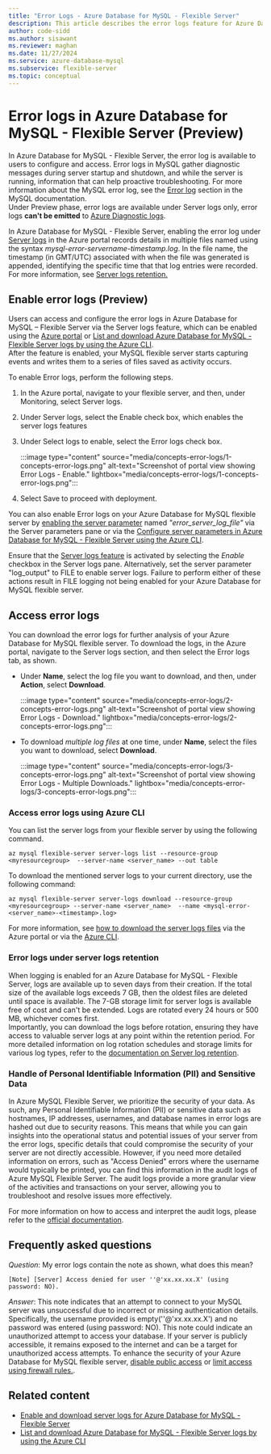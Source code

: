 ```yaml
---
title: "Error Logs - Azure Database for MySQL - Flexible Server"
description: This article describes the error logs feature for Azure Database for MySQL - Flexible Server.
author: code-sidd
ms.author: sisawant
ms.reviewer: maghan
ms.date: 11/27/2024
ms.service: azure-database-mysql
ms.subservice: flexible-server
ms.topic: conceptual
---
```


# Error logs in Azure Database for MySQL - Flexible Server (Preview)

In Azure Database for MySQL - Flexible Server, the error log is available to users to configure and access. Error logs in MySQL gather diagnostic messages during server startup and shutdown, and while the server is running, information that can help proactive troubleshooting. For more information about the MySQL error log, see the [Error log](https://dev.mysql.com/doc/refman/8.0/en/error-log.html) section in the MySQL documentation.  
Under Preview phase, error logs are available under Server logs only, error logs **can't be emitted** to [Azure Diagnostic logs](/azure/azure-monitor/essentials/platform-logs-overview).

In Azure Database for MySQL - Flexible Server, enabling the error log under [Server logs](./concepts-monitoring.md#server-logs) in the Azure portal records details in multiple files named using the syntax *mysql-error-servername-timestamp.log*. In the file name, the timestamp (in GMT/UTC) associated with when the file was generated is appended, identifying the specific time that that log entries were recorded. For more information, see [Server logs retention.](./concepts-monitoring.md#server-logs)

<a id="enabling-error-logs-preview"></a>

## Enable error logs (Preview)

Users can access and configure the error logs in Azure Database for MySQL – Flexible Server via the Server logs feature, which can be enabled using the [Azure portal](./how-to-server-logs-portal.md#enable-server-logs) or [List and download Azure Database for MySQL - Flexible Server logs by using the Azure CLI](how-to-server-logs-cli.md).  
After the feature is enabled, your MySQL flexible server starts capturing events and writes them to a series of files saved as activity occurs.

To enable Error logs, perform the following steps.
1. In the Azure portal, navigate to your flexible server, and then, under Monitoring, select Server logs.
1. Under Server logs, select the Enable check box, which enables the server logs features
1. Under Select logs to enable, select the Error logs check box.

    :::image type="content" source="media/concepts-error-logs/1-concepts-error-logs.png" alt-text="Screenshot of portal view showing Error Logs - Enable." lightbox="media/concepts-error-logs/1-concepts-error-logs.png":::

1. Select Save to proceed with deployment.

You can also enable Error logs on your Azure Database for MySQL flexible server by [enabling the server parameter](how-to-configure-server-parameters-portal.md) named *"error_server_log_file"* via the Server parameters pane or via the [Configure server parameters in Azure Database for MySQL - Flexible Server using the Azure CLI](how-to-configure-server-parameters-cli.md).

Ensure that the [Server logs feature](./how-to-server-logs-portal.md#enable-server-logs) is activated by selecting the *Enable* checkbox in the Server logs pane. Alternatively, set the server parameter "log_output" to FILE to enable server logs. Failure to perform either of these actions result in FILE logging not being enabled for your Azure Database for MySQL flexible server.

<a id="accessing-error-logs"></a>

## Access error logs

You can download the error logs for further analysis of your Azure Database for MySQL flexible server. To download the logs, in the Azure portal, navigate to the Server logs section, and then select the Error logs tab, as shown.
- Under **Name**, select the log file you want to download, and then, under **Action**, select **Download**.

    :::image type="content" source="media/concepts-error-logs/2-concepts-error-logs.png" alt-text="Screenshot of portal view showing Error Logs - Download." lightbox="media/concepts-error-logs/2-concepts-error-logs.png":::

- To download *multiple log files* at one time, under **Name**, select the files you want to download, select **Download**.

    :::image type="content" source="media/concepts-error-logs/3-concepts-error-logs.png" alt-text="Screenshot of portal view showing Error Logs - Multiple Downloads." lightbox="media/concepts-error-logs/3-concepts-error-logs.png":::

### Access error logs using Azure CLI

You can list the server logs from your flexible server by using the following command.

```azurecli
az mysql flexible-server server-logs list --resource-group <myresourcegroup>  --server-name <server_name> --out table
```

To download the mentioned server logs to your current directory, use the following command:

```azurecli
az mysql flexible-server server-logs download --resource-group <myresourcegroup> --server-name <server_name>  --name <mysql-error-<server_name>-<timestamp>.log>
```

For more information, see [how to download the server logs files](./how-to-server-logs-portal.md#download-server-logs) via the Azure portal or via the [Azure CLI](./how-to-server-logs-cli.md#download-server-logs-using-azure-cli).

### Error logs under server logs retention

When logging is enabled for an Azure Database for MySQL - Flexible Server, logs are available up to seven days from their creation. If the total size of the available logs exceeds 7 GB, then the oldest files are deleted until space is available. The 7-GB storage limit for server logs is available free of cost and can't be extended. Logs are rotated every 24 hours or 500 MB, whichever comes first.  
Importantly, you can download the logs before rotation, ensuring they have access to valuable server logs at any point within the retention period.
For more detailed information on log rotation schedules and storage limits for various log types, refer to the [documentation on Server log retention](./concepts-monitoring.md#server-logs).

<a id="handling-of-personal-identifiable-information-pii-and-sensitive-data"></a>

### Handle of Personal Identifiable Information (PII) and Sensitive Data

In Azure MySQL Flexible Server, we prioritize the security of your data. As such, any Personal Identifiable Information (PII) or sensitive data such as hostnames, IP addresses, usernames, and database names in error logs are hashed out due to security reasons.
This means that while you can gain insights into the operational status and potential issues of your server from the error logs, specific details that could compromise the security of your server are not directly accessible.
However, if you need more detailed information on errors, such as "Access Denied" errors where the username would typically be printed, you can find this information in the audit logs of Azure MySQL Flexible Server. The audit logs provide a more granular view of the activities and transactions on your server, allowing you to troubleshoot and resolve issues more effectively.

For more information on how to access and interpret the audit logs, please refer to the [official documentation](concepts-audit-logs.md).

## Frequently asked questions

*Question*: My error logs contain the note as shown, what does this mean?

`[Note] [Server] Access denied for user ''@'xx.xx.xx.X' (using password: NO).`

*Answer*: This note indicates that an attempt to connect to your MySQL server was unsuccessful due to incorrect or missing authentication details. Specifically, the username provided is empty(''@'xx.xx.xx.X') and no password was entered (using password: NO). This note could indicate an unauthorized attempt to access your database.
If your server is publicly accessible, it remains exposed to the internet and can be a target for unauthorized access attempts. To enhance the security of your Azure Database for MySQL flexible server, [disable public access](./concepts-networking-private-link.md#deny-public-access) or [limit access using firewall rules.](./concepts-networking-public.md#firewall-rules).

## Related content

- [Enable and download server logs for Azure Database for MySQL - Flexible Server](how-to-server-logs-portal.md)
- [List and download Azure Database for MySQL - Flexible Server logs by using the Azure CLI](how-to-server-logs-cli.md)
